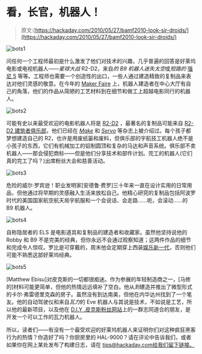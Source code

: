 # 看，长官，机器人！

> 原文:[https://hackaday.com/2010/05/27/bamf2010-look-sir-droids/](https://hackaday.com/2010/05/27/bamf2010-look-sir-droids/)

![](../Images/f5d35353ee0102937651ee6e1290a347.png "bots1")

问任何一个工程师最初是什么激发了他们对技术的兴趣，几乎普遍的回答是好莱坞电影或电视机器人——*星球大战* R2-D2，来自*的 B9 机器人迷失太空*或*短路的* [强尼 5](http://hackaday.com/2008/08/23/vias-epia-pico-itx-based-robots/) 等等。工程师也需要一个创造性的出口，一些人通过建造精致的复制品来表达对他们灵感的敬意。在今年的 [Maker Faire](http://hackaday.com/2010/05/21/bay-area-maker-faire-blasts-off-saturday/) 上，机器人建造者在中心大厅有自己的角落，他们的作品从简陋的工艺材料到在细节和做工上超越电影同行的机器人。

![](../Images/260c16352de05c90e8b8e80a23881710.png "bots2")

可能有史以来最受欢迎的电影机器人将是 [R2-D2](http://hackaday.com/2010/03/10/r2d2-build-video/) ，最著名的复制品可能来自 [R2-D2 建筑者俱乐部](http://www.astromech.net/)，他们已经在 *[Make](http://www.make-digital.com/make/vol02/?pg=162#pg162)* 和 *[Servo](http://www.servomagazine.com/downloads.php)* 等杂志上被介绍过。每个孩子都梦想建造自己的 R2，也许是用废纸篓和废料，但俱乐部的宇航技工机器人绝不是小孩子的东西，它们有机械加工的铝制圆顶和复杂的马达和声音系统。俱乐部不卖机器人——那会侵犯商标——但是他们分享技术和部件计划。完工的机器人(它们真的完工了吗？)出席粉丝大会和慈善活动。

![](../Images/ed120fb489e13548e6b1b3bfc9bcb460.png "bots3")

危险的威尔·罗宾逊！职业发明家[安德鲁·费罗]三十年来一直在设计实用的日常用品，但他通过将早期的灵感融入生活来放松自己。他精心研究的复制品包括阿波罗时代的美国国家航空航天局宇航服和一个会说话、会走路……呃，会滚动……的 B9 机器人。

![](../Images/23a5f5518d7550388bd4884698a424f7.png "bots4")

自称隐居者的 ELS 是电影道具和复制品的建造者和收藏家。虽然他坚持说他的 Robby 和 B9 不是完美的经典，但你永远不会通过观察知道；这两件作品的细节和完成令人惊叹。罗比是可穿戴的，周末他会定期穿上西装[娱乐新一代](http://hackaday.com/2010/05/24/bay-area-maker-faire-2010-in-pictures/)，否则他们可能不熟悉这部好莱坞经典。

![](../Images/8da09d99e9d38541b6d26278110ebc80.png "bots5")

[Matthew Ebisu]对皮克斯的一切都很痴迷。作为参展的年轻制造商之一，[马修的]材料可能更简单，但他的热情远远填补了空白。他从*到*建造并推出了微型形式的卡尔·弗雷德里克森的房子。虽然没有到达南美，但他在内华达州找到了一个笔友。他的自动驾驶仪和来自*瓦力*的 Eve 机器人与其说是技术，不如说是工艺，所以他的最新项目，以及他在 [D.I.Y .皮克斯粉丝网站](http://reachsites.com/diypixar/)上的一群志同道合的朋友，是开发一个可以工作的瓦力机器人。

所以，读者们——有没有一个最受欢迎的好莱坞机器人来证明你们对这种疯狂黑客行为的热情？你造好了吗？你厨房里的 HAL-9000？请在评论中告诉我们，或者如果你在网上某处发布了构建日志，请在 tips@hackaday.com[给我们留下链接。](http://hackaday.com/contact-hack-a-day/)